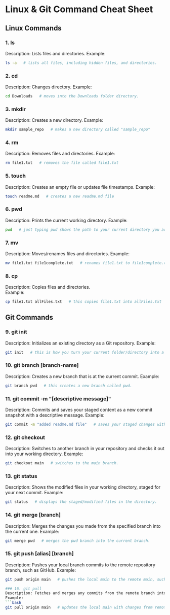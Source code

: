 # Linux & Git Command Cheat Sheet

## Linux Commands

### 1. ls
Description: Lists files and directories.
Example:
```bash
ls -a   # lists all files, including hidden files, and directories. 
```

### 2. cd
Description: Changes directory.
Example:
```bash
cd Downloads   # moves into the Downloads folder directory.
```

### 3. mkdir
Description: Creates a new directory.
Example:
```bash
mkdir sample_repo   # makes a new directory called "sample_repo"
```

### 4. rm
Description: Removes files and directories.
Example:
```bash
rm file1.txt   # removes the file called file1.txt
```

### 5. touch
Description: Creates an empty file or updates file timestamps. 
Example:
```bash
touch readme.md   # creates a new readme.md file
```

### 6. pwd
Description: Prints the current working directory. 
Example:
```bash
pwd   # just typing pwd shows the path to your current directory you are in.
```

### 7. mv
Description: Moves/renames files and directories.
Example:
```bash
mv file1.txt file1complete.txt   # renames file1.txt to file1complete.txt
```

### 8. cp
Description: Copies files and directories.  
Example:
```bash
cp file1.txt allFiles.txt   # this copies file1.txt into allFiles.txt
```

## Git Commands

### 9. git init
Description: Initializes an existing directory as a Git repository.
Example:
```bash
git init   # this is how you turn your current folder/directory into a Git repository.
```

### 10. git branch [branch-name]
Description: Creates a new branch that is at the current commit.
Example:
```bash
git branch pwd   # this creates a new branch called pwd.
```

### 11. git commit -m "[descriptive message]"
Description: Commits and saves your staged content as a new commit snapshot with a descriptive message.
Example:
```bash
git commit -m "added readme.md file"   # saves your staged changes with a descriptive message.
```

### 12. git checkout
Description: Switches to another branch in your repository and checks it out into your working directory.
Example:
```bash
git checkout main   # switches to the main branch.
```

### 13. git status
Description: Shows the modified files in your working directory, staged for your next commit. 
Example:
```bash
git status   # displays the staged/modified files in the directory.
```

### 14. git merge [branch]
Description: Merges the changes you made from the specified branch into the current one. 
Example:
```bash
git merge pwd   # merges the pwd branch into the current branch.
```

### 15. git push [alias] [branch]
Description: Pushes your local branch commits to the remote repository branch, such as GitHub.
Example:
```bash
git push origin main   # pushes the local main to the remote main, such as GitHub.```

### 16. git pull
Description: Fetches and merges any commits from the remote branch into your current working branch. 
Example:
```bash
git pull origin main   # updates the local main with changes from remote main, such as GitHub.
```

